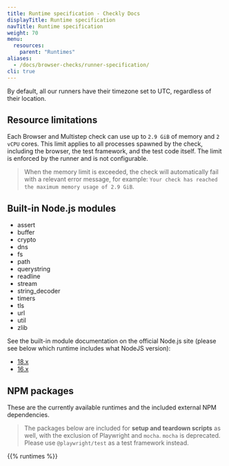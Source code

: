 ```yaml
---
title: Runtime specification - Checkly Docs
displayTitle: Runtime specification
navTitle: Runtime specification
weight: 70
menu:
  resources:
    parent: "Runtimes"
aliases:
  - /docs/browser-checks/runner-specification/
cli: true
---
```


By default, all our runners have their timezone set to UTC, regardless of their location.

## Resource limitations
Each Browser and Multistep check can use up to `2.9 GiB` of memory and `2 vCPU` cores. This limit applies to all processes spawned by the check, including the browser, the test framework, and the test code itself. The limit is enforced by the runner and is not configurable.

> When the memory limit is exceeded, the check will automatically fail with a relevant error message, for example: `Your check has reached the maximum memory usage of 2.9 GiB`.

## Built-in Node.js modules

- assert
- buffer
- crypto
- dns
- fs
- path
- querystring
- readline
- stream
- string_decoder
- timers
- tls
- url
- util
- zlib

See the built-in module documentation on the official Node.js site (please see below which runtime includes what NodeJS version):

- [18.x](https://nodejs.org/dist/latest-v18.x/docs/api/)
- [16.x](https://nodejs.org/dist/latest-v16.x/docs/api/)

## NPM packages

These are the currently available runtimes and the included external NPM dependencies.

> The packages below are included for **setup and teardown scripts** as well, with the exclusion of Playwright and `mocha`.
> `mocha` is deprecated. Please use `@playwright/test` as a test framework instead.

{{% runtimes %}}

